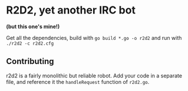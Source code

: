 R2D2, yet another IRC bot
=========================

**(but this one's mine!)**

Get all the dependencies, build with `go build *.go -o r2d2` and run with `./r2d2 -c r2d2.cfg`

Contributing
------------

r2d2 is a fairly monolithic but reliable robot. Add your code in a separate
file, and reference it the `handleRequest` function of `r2d2.go`.
